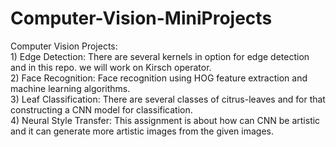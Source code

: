 # Computer-Vision-MiniProjects

Computer Vision Projects: 
</br> 1) Edge Detection: There are several kernels in option for edge detection and in this repo. we will work on Kirsch operator. 
</br> 2) Face Recognition: Face recognition using HOG feature extraction and machine learning algorithms. 
</br> 3) Leaf Classification: There are several classes of citrus-leaves and for that constructing a CNN model for classification.
</br> 4) Neural Style Transfer: This assignment is about how can CNN be artistic and it can generate more artistic images from the given images.

